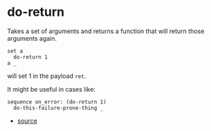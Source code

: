
# do-return

Takes a set of arguments and returns a function
that will return those arguments again.

```
set a
  do-return 1
a _
```
will set 1 in the payload `ret`.

It might be useful in cases like:
```
sequence on_error: (do-return 1)
  do-this-failure-prone-thing _
```


* [source](https://github.com/floraison/flor/tree/master/lib/flor/pcore/do_return.rb)

